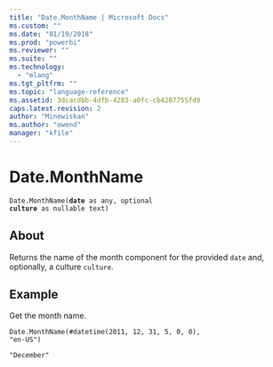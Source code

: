 ```yaml
---
title: "Date.MonthName | Microsoft Docs"
ms.custom: ""
ms.date: "01/19/2018"
ms.prod: "powerbi"
ms.reviewer: ""
ms.suite: ""
ms.technology: 
  - "mlang"
ms.tgt_pltfrm: ""
ms.topic: "language-reference"
ms.assetid: 3dcacdbb-4dfb-4283-a0fc-cb4287755fd9
caps.latest.revision: 2
author: "Minewiskan"
ms.author: "owend"
manager: "kfile"
---
```

# Date.MonthName

<code>Date.MonthName(**date** as any, optional **culture** as nullable text)</code>

## About
Returns the name of the month component for the provided <code>date</code> and, optionally, a culture <code>culture</code>.

## Example
Get the month name.

<code>Date.MonthName(#datetime(2011, 12, 31, 5, 0, 0), "en-US")</code>

<code>"December"</code>

  
